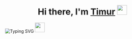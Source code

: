 <h1 align="center">Hi there, I'm <a href="https://timur-jafarov.ru/" target="_blank">Timur</a>
<img src="https://github.com/blackcater/blackcater/raw/main/images/Hi.gif" height="32"/></h1>
<a align="center href="https://git.io/typing-svg"><img align="center" src="https://readme-typing-svg.demolab.com?font=Fira+Code&duration=2000&pause=2000&random=false&width=435&lines=%3Ch2%3EFrontend+Developer%3C%2Fh2%3E" alt="Typing SVG" /></a>
<img height="32" width="32" src="https://cdn.simpleicons.org/javascript/#F7DF1E" />
